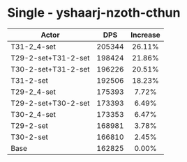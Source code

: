 # Single - yshaarj-nzoth-cthun
| Actor | DPS | Increase |
|---|:---:|:---:|
|T31-2_4-set|205344|26.11%|
|T29-2-set+T31-2-set|198424|21.86%|
|T30-2-set+T31-2-set|196226|20.51%|
|T31-2-set|192506|18.23%|
|T29-2_4-set|175393|7.72%|
|T29-2-set+T30-2-set|173393|6.49%|
|T30-2_4-set|173353|6.47%|
|T29-2-set|168981|3.78%|
|T30-2-set|166810|2.45%|
|Base|162825|0.00%|
